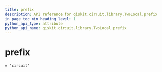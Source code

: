 ```yaml
---
title: prefix
description: API reference for qiskit.circuit.library.TwoLocal.prefix
in_page_toc_min_heading_level: 1
python_api_type: attribute
python_api_name: qiskit.circuit.library.TwoLocal.prefix
---
```


# prefix

<span id="qiskit.circuit.library.TwoLocal.prefix" />

`= 'circuit'`

